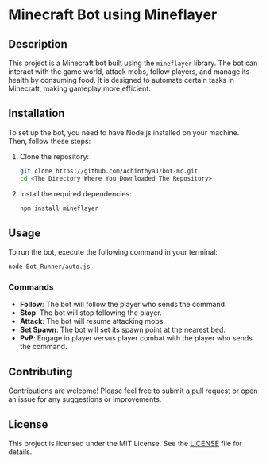 # Minecraft Bot using Mineflayer

## Description
This project is a Minecraft bot built using the `mineflayer` library. The bot can interact with the game world, attack mobs, follow players, and manage its health by consuming food. It is designed to automate certain tasks in Minecraft, making gameplay more efficient.

## Installation
To set up the bot, you need to have Node.js installed on your machine. Then, follow these steps:

1. Clone the repository:
   ```bash
   git clone https://github.com/AchinthyaJ/bot-mc.git
   cd <The Directory Where You Downloaded The Repository>
   ```

2. Install the required dependencies:
   ```bash
   npm install mineflayer
   ```

## Usage
To run the bot, execute the following command in your terminal:
```bash
node Bot_Runner/auto.js
```

### Commands
- **Follow**: The bot will follow the player who sends the command.
- **Stop**: The bot will stop following the player.
- **Attack**: The bot will resume attacking mobs.
- **Set Spawn**: The bot will set its spawn point at the nearest bed.
- **PvP**: Engage in player versus player combat with the player who sends the command.

## Contributing
Contributions are welcome! Please feel free to submit a pull request or open an issue for any suggestions or improvements.

## License
This project is licensed under the MIT License. See the [LICENSE](../LICENSE.md) file for details.
